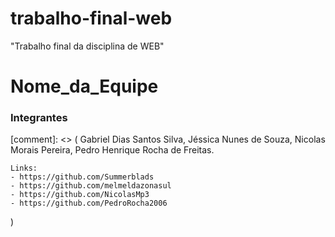 # trabalho-final-web
"Trabalho final da disciplina de WEB"

# Nome_da_Equipe

### Integrantes
[comment]: <> (
    Gabriel Dias Santos Silva,
    Jéssica Nunes de Souza,
    Nicolas Morais Pereira,
    Pedro Henrique Rocha de Freitas.

    Links:
    - https://github.com/Summerblads
    - https://github.com/melmeldazonasul
    - https://github.com/NicolasMp3
    - https://github.com/PedroRocha2006
)